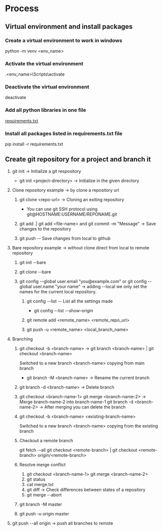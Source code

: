 # Process

## Virtual environment and install packages

### Create a virtual environment to work in windows

python -m venv \<env_name>  

### Activate the virtual environment

.\<env_name>\Scripts\activate

### Deactivate the virtual environment

deactivate

### Add all python libraries in one file

[requirements.txt]("requirements.txt")

### Install all packages listed in requirements.txt file

pip install -r requirements.txt

## Create git repository for a project and branch it

1. git init -> Initialize a git respository  
   - git init \<project-directory> -> Initialize in the given directory

2. Clone repository example -> by clone a repository url

   1. git clone \<repo-url> -> Cloning an exiting repository

      - You can use git SSH protocol using git@HOSTNAME:USERNAME/REPONAME.git

   2. git add .| git add \<file-name> and git commit -m "Message" -> Save changes to the repository

   3. git push -- Save changes from local to github

3. Bare repository example -> without clone direct from local to remote repository

   1. git init --bare
   2. git clone --bare

   3. git config --global user.email "you\@example.com" or git config --global user.name "your name" -> adding --local we only set the names for the current local repository.

      1. git config --list -- List all the settings made
         - git config --list --show-origin

      2. git remote add <remote_name> <remote_repo_url>

      3. git push -u <remote_name> <local_branch_name>

4. Branching

   1. git checkout -b \<branch-name>  -> git branch \<branch-name> | git checkout \<branch-name>

      Switched to a new branch \<branch-name> copying from main branch

      - git branch -M \<branch-name> -> Rename the current branch

   2. git branch -d \<branch-name> -> Delete branch

   3. git checkout \<branch-name-1>
      git merge \<branch-name-2> -> Merge branch-name-2 into branch-name-1
      git branch -d \<branch-name-2> -> After merging you can delete the branch

   4. git checkout -b \<branch-name> \<existing-branch-name>

      Switched to a new branch \<branch-name> copying from the existing branch

   5. Checkout a remote branch

      git fetch --all
      git checkout \<remote-branch> | git checkout \<remote-branch> origin/\<remote-branch>

   6. Resolve merge conflict

      1. git checkout \<branch-name-1>
         git merge \<branch-name-2>
      2. git status
      3. cat merge.txt
      4. git diff -> Check differences between states of a repository
      5. git merge --abort

   7. git branch -M master

   8. git push -u origin master

5. git push --all origin -> push all branches to remote
